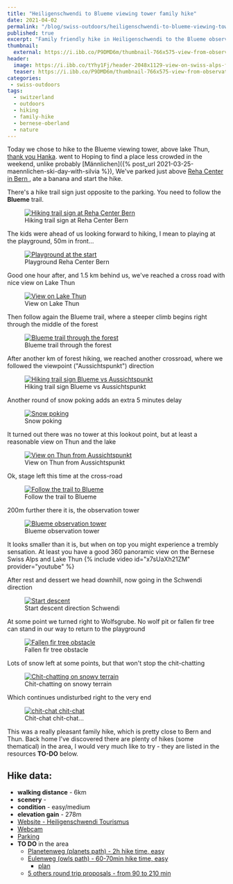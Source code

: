 ```yaml
---
title: "Heiligenschwendi to Blueme viewing tower family hike"
date: 2021-04-02
permalink: "/blog/swiss-outdoors/heiligenschwendi-to-blueme-viewing-tower-family-hike/"
published: true
excerpt: "Family friendly hike in Heiligenschwendi to the Blueme observation tower"
thumbnail: 
  external: https://i.ibb.co/P9DMD6m/thumbnail-766x575-view-from-observation-tower.jpg
header:
  image: https://i.ibb.co/tYhy1Fj/header-2048x1129-view-on-swiss-alps-from-observation-tower.jpg
  teaser: https://i.ibb.co/P9DMD6m/thumbnail-766x575-view-from-observation-tower.jpg 
categories:
 - swiss-outdoors
tags:
  - switzerland                                                                                            
  - outdoors   
  - hiking
  - family-hike   
  - bernese-oberland
  - nature
---
```

 
Today we chose to hike to the Blueme viewing tower, above lake Thun, [thank you Hanka](https://www.ourswissexperience.com/en/2019/10/31/hike-blueme-lookout-tower-heiligenschwendi-lake-thun/). went to Hoping to find a place less crowded in the weekend, unlike probably [Männlichen]({% post_url 2021-03-25-maennlichen-ski-day-with-silvia %}),
We've parked just above [Reha Center in Bern <i class="fas fa-parking"></i>](https://goo.gl/maps/ehyRAvWDx3sk8zP89), ate a banana
and start the hike.  

There's a hike trail sign just opposite to the parking. You need to follow the **Blueme** trail.
 <figure class="image">
   <a href="https://i.ibb.co/1KmWJqX/1-1440x1080-road-sign-leading-to-blueme.jpg">
    <img src="https://i.ibb.co/FJ2xNdP/1-800x600-road-sign-leading-to-blueme.jpg" alt="Hiking trail sign at Reha Center Bern">
   </a>
   <figcaption>Hiking trail sign at Reha Center Bern</figcaption>
 </figure>
 
 The kids were ahead of us looking forward to hiking, I mean to playing at the playground, 50m in front... 
  <figure class="image">
    <a href="https://i.ibb.co/c8xKfCW/2-1440x1080-start-at-the-playground.jpg">
     <img src="https://i.ibb.co/5L8dKLw/2-800x600-start-at-the-playground.jpg" alt="Playground at the start">
    </a>
    <figcaption>Playground Reha Center Bern</figcaption>
  </figure>
 
Good one hour after, and 1.5 km behind us, we've reached a cross road with nice view on Lake Thun
<figure class="image">
    <a href="https://i.ibb.co/r7LCz5M/3-1440x1080-half-way-there-view-on-the-lake.jpg">
        <img src="https://i.ibb.co/Dbg08hG/3-800x600-half-way-there-view-on-the-lake.jpg" alt="View on Lake Thun">
    </a>
    <figcaption>View on Lake Thun</figcaption>
</figure>
 
Then follow again the Blueme trail, where a steeper climb begins right through the middle of the forest
<figure class="image">
    <a href="https://i.ibb.co/dG9PjQK/4-1440x1920-go-to-the-forest-for-final-ascent.jpg">
        <img src="https://i.ibb.co/61gy1QZ/4-800x1067-go-to-the-forest-for-final-ascent.jpg" alt="Blueme trail through the forest">
    </a>
    <figcaption>Blueme trail through the forest</figcaption>
</figure>  


After another km of forest hiking, we reached another crossroad, where we followed the viewpoint ("Aussichtspunkt")
direction
<figure class="image">
 <a href="https://i.ibb.co/b5Nv8xX/5-1440x1080-blueme-vs-view-point-trail-sign.jpg">
  <img src="https://i.ibb.co/wSXBtk4/5-800x600-blueme-vs-view-point-trail-sign.jpg" alt="Hiking trail sign Blueme vs Aussichtspunkt">
 </a>
 <figcaption>Hiking trail sign Blueme vs Aussichtspunkt</figcaption>
</figure>


Another round of snow poking adds an extra 5 minutes delay 
<figure class="image">
  <a href="https://i.ibb.co/0m612bK/6-1440x1080-snow-poking.jpg">
   <img src="https://i.ibb.co/9b2kFNC/6-800x600-snow-poking.jpg" alt="Snow poking">
  </a>
  <figcaption>Snow poking</figcaption>
</figure>

 
It turned out there was no tower at this lookout point, but at least a reasonable view on Thun and the lake
<figure class="image">
  <a href="https://i.ibb.co/t8w6Gy7/7-1440x1080-view-on-thun-from-view-point.jpg">
   <img src="https://i.ibb.co/GdSjbXd/7-800x600-view-on-thun-from-view-point.jpg" alt="View on Thun from Aussichtspunkt">
  </a>
  <figcaption>View on Thun from Aussichtspunkt</figcaption>
</figure>   

Ok, stage left this time at the cross-road
<figure class="image">
  <a href="https://i.ibb.co/jJS10C5/8-1440x1080-head-to-blueme-view-tower.jpg">
   <img src="https://i.ibb.co/2MyTkKq/8-800x600-head-to-blueme-view-tower.jpg" alt="Follow the trail to Blueme">
  </a>
  <figcaption>Follow the trail to Blueme</figcaption>
</figure>     

200m further there it is, the observation tower
<figure class="image">
    <a href="https://i.ibb.co/LCVM0f8/9-1440x1080-the-blueme-observation-tower.jpg">
        <img src="https://i.ibb.co/Fq2rsFT/9-800x600-the-blueme-observation-tower.jpg" alt="Blueme observation tower">
    </a>
    <figcaption>Blueme observation tower</figcaption>
</figure>

 It looks smaller than it is, but when on top you might experience a trembly sensation. At least you have 
 a good 360 panoramic view on the Bernese Swiss Alps and Lake Thun 
 {% include video id="x7sUaXh21ZM" provider="youtube" %}
 
After rest and dessert we head downhill, now going in the Schwendi direction
<figure class="image">
    <a href="https://i.ibb.co/kKWJpVN/10-1440x1080-start-downhill.jpg">
        <img src="https://i.ibb.co/jRxnj2y/10-800x600-start-downhill.jpg" alt="Start descent">
    </a>
    <figcaption>Start descent direction Schwendi</figcaption>
</figure> 

At some point we turned right to Wolfsgrube.  No wolf pit or fallen fir tree can stand in our way to return to the playground
<figure class="image">
    <a href="https://i.ibb.co/1Jy6SZ9/11-1440x1080-fir-tree-in-the-way.jpg">
        <img src="https://i.ibb.co/nQ1mF08/11-800x600-fir-tree-in-the-way.jpg" alt="Fallen fir tree obstacle">
    </a>
    <figcaption>Fallen fir tree obstacle</figcaption>
</figure> 
 
Lots of snow left at some points, but that won't stop the chit-chatting
<figure class="image">
    <a href="https://i.ibb.co/fvDR63H/12-1440x1080-descent-snow-thanks-to-goretex.jpg">
        <img src="https://i.ibb.co/SVXhj1z/12-800x600-descent-snow-thanks-to-goretex.jpg" alt="Chit-chatting on snowy terrain">
    </a>
    <figcaption>Chit-chatting on snowy terrain</figcaption>
</figure> 

Which continues undisturbed right to the very end 
<figure class="image">
    <a href="https://i.ibb.co/cYKxRFx/13-1440x1080-chit-chatting-to-the-end.jpg">
        <img src="https://i.ibb.co/VWwM3Bw/13-800x600-chit-chatting-to-the-end.jpg" alt="chit-chat chit-chat">
    </a>
    <figcaption>Chit-chat chit-chat...</figcaption>
</figure> 

This was a really pleasant family hike, which is pretty close to Bern and Thun. Back home I've discovered there are 
plenty of hikes (some thematical) in the area, I would very much like to try - they are listed in the resources **TO-DO**
below.

## Hike data:
* <i class="fas fa-hiking"></i> **walking distance** - 6km
* <i class="fas fa-mountain"></i> **scenery** - <i class="fas fa-star"></i><i class="fas fa-star"></i><i class="fas fa-star"></i><i class="fas fa-star"></i>  
* <i class="fas fa-heartbeat"></i> **condition** - easy/medium
* <i class="fas fa-chart-area"></i> **elevation gain** - 278m
* [Website - Heiligenschwendi Tourismus](https://www.heiligenschwenditourismus.ch/) 
* [Webcam](https://rehabern.roundshot.com/)
* <i class="fas fa-parking"></i> [Parking](https://goo.gl/maps/ehyRAvWDx3sk8zP89)
* **TO DO** in the area
  * [Planetenweg (planets path) - 2h hike time, easy](http://www.planetenweg-sirius.ch/index.php/planetenweg-weg.html)
  * [Eulenweg (owls path) - 60-70min hike time, easy](https://www.heiligenschwenditourismus.ch/aktivitaeten/heiligenschwendi-im-sommer#eulenweg)
    * [plan](https://www.heiligenschwenditourismus.ch/perch/resources/planeulenwegheiligenschwendi.pdf)
  * [5 others round trip proposals - from 90 to 210 min](https://www.heiligenschwenditourismus.ch/perch/resources/wanderrouten-von-heiligenschwendi-tourismus.pdf)
